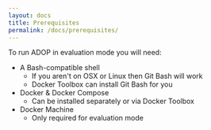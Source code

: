 ```yaml
---
layout: docs
title: Prerequisites
permalink: /docs/prerequisites/
---
```


To run ADOP in evaluation mode you will need:

* A Bash-compatible shell
    * If you aren't on OSX or Linux then Git Bash will work
    * Docker Toolbox can install Git Bash for you
* Docker & Docker Compose
    * Can be installed separately or via Docker Toolbox
* Docker Machine
    * Only required for evaluation mode